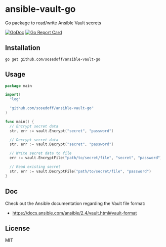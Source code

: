 # ansible-vault-go

Go package to read/write Ansible Vault secrets

[![GoDoc](https://godoc.org/github.com/sosedoff/ansible-vault-go?status.svg)](https://godoc.org/github.com/sosedoff/ansible-vault-go)
[![Go Report Card](https://goreportcard.com/badge/github.com/sosedoff/ansible-vault-go)](https://goreportcard.com/report/github.com/sosedoff/ansible-vault-go)

## Installation

```
go get github.com/sosedoff/ansible-vault-go
```

## Usage

```go
package main

import(
  "log"

  "github.com/sosedoff/ansible-vault-go"
)

func main() {
  // Encrypt secret data
  str, err := vault.Encrypt("secret", "password")

  // Decrypt secret data
  str, err := vault.Decrypt("secret", "password")

  // Write secret data to file
  err := vault.EncryptFile("path/to/secret/file", "secret", "password")

  // Read existing secret
  str, err := vault.DecryptFile("path/to/secret/file", "password")
}
```

## Doc

Check out the Ansible documentation regarding the Vault file format:

- https://docs.ansible.com/ansible/2.4/vault.html#vault-format

## License

MIT
